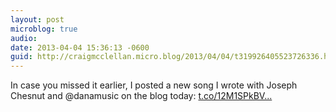 ```yaml
---
layout: post
microblog: true
audio: 
date: 2013-04-04 15:36:13 -0600
guid: http://craigmcclellan.micro.blog/2013/04/04/t319926405523726336.html
---
```

In case you missed it earlier, I posted a new song I wrote with Joseph Chesnut and @danamusic on the blog today: [t.co/12M1SPkBV...](http://t.co/12M1SPkBV9)
